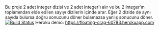 ﻿Bu proje 2 adet integer dizisi ve 2 adet integer'ı alır ve bu 2 integer'ın toplamından elde edilen sayıyı dizilerin içinde
arar. Eğer 2 dizide de aynı sayıda bulursa doğru sonucunu döner bulamazsa yanlış sonucunu döner.
[![Build Status](https://travis-ci.org/maymayan/myDemoApp.svg?branch=master)](https://travis-ci.org/maymayan/myDemoApp)
Heroku demo: https://floating-crag-60783.herokuapp.com